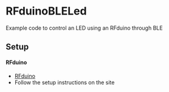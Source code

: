 # RFduinoBLELed
Example code to control an LED using an RFduino through BLE


## Setup
#### RFduino
- [RFduino](https://github.com/RFduino/RFduino)
- Follow the setup instructions on the site

